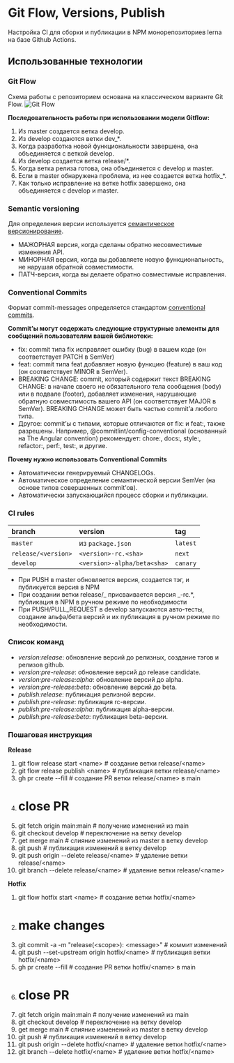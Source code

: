 # Git Flow, Versions, Publish

Настройка CI для сборки и публикации в NPM
монорепозиториев lerna на базе Github Actions.

## Использованные технологии

### Git Flow

Схема работы с репозиторием основана на классическом варианте Git Flow.
![Git Flow](https://www.campingcoder.com/post/20180412-git-flow.png)

**Последовательность работы при использовании модели Gitflow:**

1. Из master создается ветка develop.
2. Из develop создаются ветки dev\_\*.
3. Когда разработка новой функциональности завершена, она объединяется с веткой
   develop.
4. Из develop создается ветка release/\*.
5. Когда ветка релиза готова, она объединяется с develop и master.
6. Если в master обнаружена проблема, из нее создается ветка hotfix\_\*.
7. Как только исправление на ветке hotfix завершено, она объединяется с develop
   и master.

### Semantic versioning

Для определения версии используется
[семантическое версионирование](https://semver.org/lang/ru/).

- МАЖОРНАЯ версия, когда сделаны обратно несовместимые изменения API.
- МИНОРНАЯ версия, когда вы добавляете новую функциональность, не нарушая
  обратной совместимости.
- ПАТЧ-версия, когда вы делаете обратно совместимые исправления.

### Conventional Commits

Формат commit-messages определяется стандартом
[conventional commits](https://www.conventionalcommits.org/en/v1.0.0/).

**Commit’ы могут содержать следующие структурные элементы для сообщений
пользователям вашей библиотеки:**

- fix: commit типа fix исправляет ошибку (bug) в вашем коде (он соответствует
  PATCH в SemVer)
- feat: commit типа feat добавляет новую функцию (feature) в ваш код (он
  соответствует MINOR в SemVer).
- BREAKING CHANGE: commit, который содержит текст BREAKING CHANGE: в начале
  своего не обязательного тела сообщения (body) или в подвале (footer),
  добавляет изменения, нарушающие обратную совместимость вашего API (он
  соответствует MAJOR в SemVer). BREAKING CHANGE может быть частью commit’а
  любого типа.
- Другое: commit’ы с типами, которые отличаются от fix: и feat:, также
  разрешены. Например, @commitlint/config-conventional (основанный на The
  Angular convention) рекомендует: chore:, docs:, style:, refactor:, perf:,
  test:, и другие.

**Почему нужно использовать Conventional Commits**

- Автоматически генерируемый CHANGELOGs.
- Автоматическое определение семантической версии SemVer (на основе типов
  совершенных commit’ов).
- Автоматически запускающийся процесс сборки и публикации.

### CI rules

| branch              | version                     | tag      |
| :------------------ | :-------------------------- | :------- |
| `master`            | из `package.json`           | `latest` |
| `release/<version>` | `<version>-rc.<sha>`        | `next`   |
| `develop`           | `<version>-alpha/beta<sha>` | `canary` |

- При PUSH в master обновляется версия, создается тэг, и публикуется версия в
  NPM
- При создании ветки release/_ присваивается версия _-rc.\*, публикация в NPM в
  ручном режиме по необходимости
- При PUSH/PULL_REQUEST в develop запускаются авто-тесты, создание альфа/бета
  версий и их публикация в ручном режиме по необходимости.

### Список команд

- _version:release_: обновление версий до релизных, создание тэгов и релизов
  github.
- _version:pre-release_: обновление версий до release candidate.
- _version:pre-release:alpha_: обновление версий до alpha.
- _version:pre-release:beta_: обновление версий до beta.
- _publish:release_: публикация релизной версии.
- _publish:pre-release_: публикация rc-версии.
- _publish:pre-release:alpha_: публикация alpha-версии.
- _publish:pre-release:beta_: публикация beta-версии.

### Пошаговая инструкция

**Release**
1. git flow release start \<name\> # создание ветки release/\<name\>
2. git flow release publish \<name\> # публикация ветки release/\<name\>
3. gh pr create --fill # создание PR ветки release/\<name\> в main
4. # close PR
5. git fetch origin main:main # получение изменений из main
6. git checkout develop # переключение на ветку develop
7. get merge main # слияние изменений из master в ветку develop
8. git push # публикация изменений в ветку develop
9. git push origin --delete release/\<name\> # удаление ветки release/\<name\>
10. git branch --delete release/\<name\> # удаление ветки release/\<name\>

**Hotfix**
1. git flow hotfix start \<name\> # создание ветки hotfix/\<name\>
2. # make changes
3. git commit -a -m "release(\<scope\>): \<message\>" # коммит изменений
4. git push --set-upstream origin hotfix/\<name\> # публикация ветки hotfix/\<name\>
5. gh pr create --fill # создание PR ветки hotfix/\<name\> в main
6. # close PR
7. git fetch origin main:main # получение изменений из main
8. git checkout develop # переключение на ветку develop
9. get merge main # слияние изменений из master в ветку develop
10. git push # публикация изменений в ветку develop
11. git push origin --delete hotfix/\<name\> # удаление ветки hotfix/\<name\>
12. git branch --delete hotfix/\<name\> # удаление ветки hotfix/\<name\>

